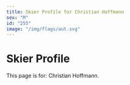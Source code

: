 ```yaml
---
title: Skier Profile for Christian Hoffmann
sex: "M"
id: "255"
image: "/img/flags/aut.svg" 
---
```


# Skier Profile

This page is for: Christian Hoffmann.
    